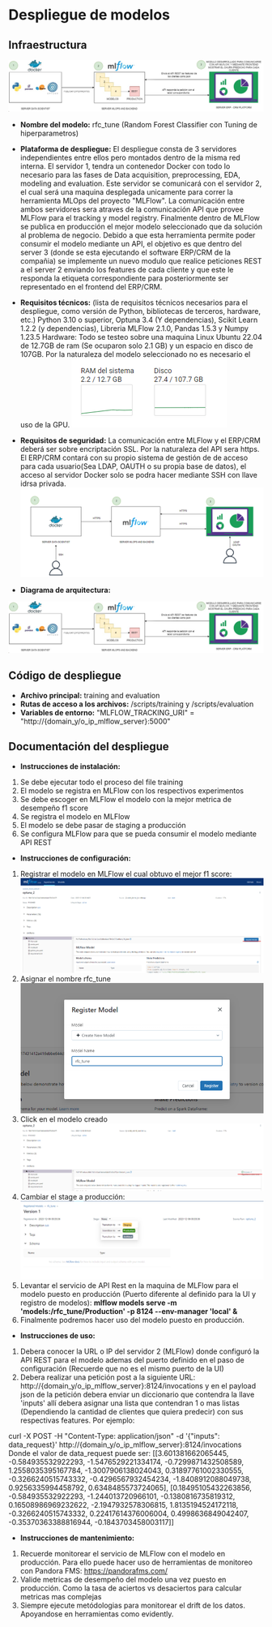 # Despliegue de modelos

## Infraestructura

![Alt text](image.png)

- **Nombre del modelo:** rfc_tune (Random Forest Classifier con Tuning de hiperparametros)
- **Plataforma de despliegue:** El despliegue consta de 3 servidores independientes entre ellos pero montados dentro de la misma red interna.
El servidor 1, tendra un contenedor Docker con todo lo necesario para las fases de Data acquisition, preprocessing, EDA, modeling and evaluation. Este servidor se comunicará con el servidor 2, el cual será una maquina desplegada unicamente para correr la herramienta MLOps del proyecto "MLFlow". La comunicación entre ambos servidores sera atraves de la comunicación API que provee MLFlow para el tracking y model registry. 
Finalmente dentro de MLFlow se publica en producción el mejor modelo seleccionado que da solución al problema de negocio. Debido a que esta herramienta permite poder consumir el modelo mediante un API, el objetivo es que dentro del server 3 (donde se esta ejecutando el software ERP/CRM de la compañia) se implemente un nuevo modulo que realice peticiones REST a el server 2 enviando los features de cada cliente y que este le responda la etiqueta correspondiente para posteriormente ser representado en el frontend del ERP/CRM.

- **Requisitos técnicos:** (lista de requisitos técnicos necesarios para el despliegue, como versión de Python, bibliotecas de terceros, hardware, etc.)
Python 3.10 o superior, Optuna 3.4 (Y dependencias), Scikit Learn 1.2.2 (y dependencias), Libreria  MLFlow 2.1.0, Pandas 1.5.3 y Numpy 1.23.5
Hardware: Todo se testeo sobre una maquina Linux Ubuntu 22.04 de 12.7GB de ram (Se ocuparon solo 2.1 GB) y un espacio en disco de 107GB. Por la naturaleza del modelo seleccionado no es necesario el uso de la GPU.
![Alt text](image-1.png)
- **Requisitos de seguridad:** La comunicación entre MLFlow y el ERP/CRM deberá ser sobre encriptación SSL. Por la naturaleza del API sera https. 
El ERP/CRM contará con su propio sistema de gestión de de acceso para cada usuario(Sea LDAP, OAUTH o su propia base de datos), el acceso al servidor Docker solo se podra hacer mediante SSH con llave idrsa privada. 
![Alt text](image-2.png)
- **Diagrama de arquitectura:**

![Alt text](image.png)

## Código de despliegue

- **Archivo principal:** training  and evaluation
- **Rutas de acceso a los archivos:** /scripts/training y /scripts/evaluation
- **Variables de entorno:**
"MLFLOW_TRACKING_URI" = "http://{domain_y/o_ip_mlflow_server}:5000"

## Documentación del despliegue

- **Instrucciones de instalación:** 
1. Se debe ejecutar todo el proceso del file training
2. El modelo se registra en MLFlow con los respectivos experimentos
3. Se debe escoger en MLFlow el modelo con la mejor metrica de desempeño f1 score
4. Se registra el modelo en MLFlow
5. El modelo se debe pasar de staging a producción
6. Se configura MLFlow para que se pueda consumir el modelo mediante API REST 
- **Instrucciones de configuración:** 
1. Registrar el modelo en MLFlow el cual obtuvo el mejor f1 score:
![Alt text](image-3.png)
2. Asignar el nombre rfc_tune
![Alt text](image-4.png)
3. Click en el modelo creado
![Alt text](image-5.png)
4. Cambiar el stage a producción:
![Alt text](image-6.png)
5. Levantar el servicio de API Rest en la maquina de MLFlow para el modelo puesto en producción (Puerto diferente al definido para la UI y registro de modelos):
**mlflow models serve -m 'models:/rfc_tune/Production' -p 8124 --env-manager 'local' &**
6. Finalmente podremos hacer uso del modelo puesto en producción.

- **Instrucciones de uso:** 
1. Debera conocer la URL o IP del servidor 2 (MLFlow) donde configuró la API REST para el modelo ademas del puerto definido en el paso de configuración (Recuerde que no es el mismo puerto de la UI)
2. Debera realizar una petición post a la siguiente URL: http://{domain_y/o_ip_mlflow_server}:8124/invocations y en el payload json de la petición debera enviar un diccionario que contendra la llave 'inputs' allí debera asignar una lista que contendran 1 o mas listas (Dependiendo la cantidad de clientes que quiera predecir) con sus respectivas features. Por ejemplo:

curl -X POST -H "Content-Type: application/json" -d '{"inputs": data_request}' http://{domain_y/o_ip_mlflow_server}:8124/invocations
Donde el valor de data_request puede ser: [[3.601381662065445,
  -0.584935532922293,
  -1.5476529221334174,
  -0.7299871432508589,
  1.2558035395167784,
  -1.3007906138024043,
  0.31897761002330555,
  -0.3266240515743332,
  -0.4296567932454234,
  -1.8408912088049738,
  0.9256335994458792,
  0.6348485573724065],
 [0.18495105432263856,
  -0.584935532922293,
  -1.244013720966101,
  -0.1380816735819312,
  0.16508986969232622,
  -2.1947932578306815,
  1.8135194524172118,
  -0.3266240515743332,
  0.22417614376006004,
  0.4998636849042407,
  -0.35370363388816944,
  -0.1843703458003117]]

- **Instrucciones de mantenimiento:** 
1. Recuerde monitorear el servicio de MLFlow con el modelo en producción. Para ello puede hacer uso de herramientas de monitoreo con Pandora FMS: https://pandorafms.com/
2. Valide metricas de desempeño del modelo una vez puesto en producción. Como la tasa de aciertos vs desaciertos para calcular metricas mas complejas
3. Siempre ejecute metódologias para monitorear el drift de los datos. Apoyandose en herramientas como evidently. 